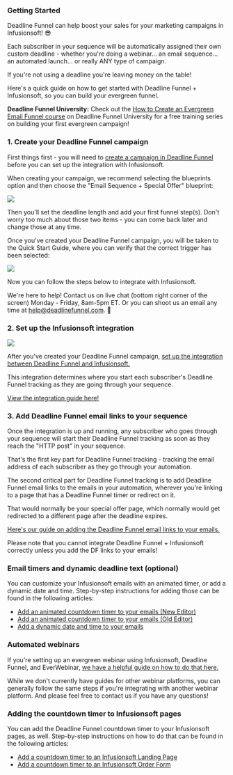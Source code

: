 ### Getting Started

Deadline Funnel can help boost your sales for your marketing campaigns in
Infusionsoft! 😎

Each subscriber in your sequence will be automatically assigned their own
custom deadline - whether you're doing a webinar... an email sequence... an
automated launch... or really ANY type of campaign.

If you're not using a deadline you're leaving money on the table!

Here's a quick guide on how to get started with Deadline Funnel +
Infusionsoft, so you can build your evergreen funnel.

**Deadline Funnel University:** Check out the [How to Create an Evergreen
Email Funnel course](https://university.deadlinefunnel.com/courses/evergreen)
on Deadline Funnel University for a free training series on building your
first evergreen campaign!

### 1\. Create your Deadline Funnel campaign

First things first - you will need to [create a campaign in Deadline
Funnel](https://deadlinefunnel.com/promotions/create) before you can set up
the integration with Infusionsoft.

When creating your campaign, we recommend selecting the blueprints option and
then choose the "Email Sequence + Special Offer" blueprint:  

![](https://d33v4339jhl8k0.cloudfront.net/docs/assets/53974d6ce4b0c76107b109d1/images/5dfd10952c7d3a7e9ae5636c/file-4mxM9o3U2U.png)

Then you'll set the deadline length and add your first funnel step(s). Don't
worry too much about those two items - you can come back later and change
those at any time.

Once you've created your Deadline Funnel campaign, you will be taken to the
Quick Start Guide, where you can verify that the correct trigger has been
selected:  

![](https://d33v4339jhl8k0.cloudfront.net/docs/assets/53974d6ce4b0c76107b109d1/images/5dfd11032c7d3a7e9ae56377/file-Y7B45ZIrXI.png)

Now you can follow the steps below to integrate with Infusionsoft.

We're here to help! Contact us on live chat (bottom right corner of the
screen) Monday - Friday, 8am-5pm ET. Or you can shoot us an email any time at
help@deadlinefunnel.com. 🙂

### 2\. Set up the Infusionsoft integration

![](https://d33v4339jhl8k0.cloudfront.net/docs/assets/53974d6ce4b0c76107b109d1/images/5d0b7ec52c7d3a6b51c6a891/file-8RG6OwToZo.jpg)

After you've created your Deadline Funnel campaign, [set up the integration
between Deadline Funnel and
Infusionsoft.](https://documentation.deadlinefunnel.com/article/292-how-to-integrate-deadline-funnel-with-infusionsoft)

This integration determines where you start each subscriber's Deadline Funnel
tracking as they are going through your sequence.

[View the integration guide
here!](https://documentation.deadlinefunnel.com/article/292-how-to-integrate-deadline-funnel-with-infusionsoft)  

### 3\. Add Deadline Funnel email links to your sequence

Once the integration is up and running, any subscriber who goes through your
sequence will start their Deadline Funnel tracking as soon as they reach the
"HTTP post" in your sequence.

That's the first key part for Deadline Funnel tracking - tracking the email
address of each subscriber as they go through your automation.

The second critical part for Deadline Funnel tracking is to add Deadline
Funnel email links to the emails in your automation, wherever you're linking
to a page that has a Deadline Funnel timer or redirect on it.

That would normally be your special offer page, which normally would get
redirected to a different page after the deadline expires.

[Here's our guide on adding the Deadline Funnel email links to your
emails.](https://documentation.deadlinefunnel.com/article/16-expiring-links)  

Please note that you cannot integrate Deadline Funnel + Infusionsoft correctly
unless you add the DF links to your emails!

### Email timers and dynamic deadline text (optional)

You can customize your Infusionsoft emails with an animated timer, or add a
dynamic date and time. Step-by-step instructions for adding those can be found
in the following articles:

  * [Add an animated countdown timer to your emails (New Editor)](https://documentation.deadlinefunnel.com/article/370-how-to-add-an-animated-email-countdown-in-new-infusionsoft-editor)
  * [Add an animated countdown timer to your emails (Old Editor)](https://documentation.deadlinefunnel.com/article/358-how-to-add-email-countdown-code-to-infusionsoft-old)
  * [Add a dynamic date and time to your emails](https://documentation.deadlinefunnel.com/article/501-how-to-add-a-dynamic-date-and-time-to-infusionsoft-email)

### Automated webinars

If you're setting up an evergreen webinar using Infusionsoft, Deadline Funnel,
and EverWebinar, [we have a helpful guide on how to do that
here.](https://documentation.deadlinefunnel.com/article/499-how-to-integrate-everwebinar-with-deadline-funnel-infusionsoft-new)

While we don't currently have guides for other webinar platforms, you can
generally follow the same steps if you're integrating with another webinar
platform. And please feel free to contact us if you have any questions!

### Adding the countdown timer to Infusionsoft pages

You can add the Deadline Funnel countdown timer to your Infusionsoft pages, as
well. Step-by-step instructions on how to do that can be found in the
following articles:

  * [Add a countdown timer to an Infusionsoft Landing Page](https://documentation.deadlinefunnel.com/article/367-how-to-integrate-deadline-funnel-with-infusionsoft-landing-pages)
  * [Add a countdown timer to an Infusionsoft Order Form](https://documentation.deadlinefunnel.com/article/519-how-to-integrate-deadline-funnel-with-an-infusionsoft-order-form)

